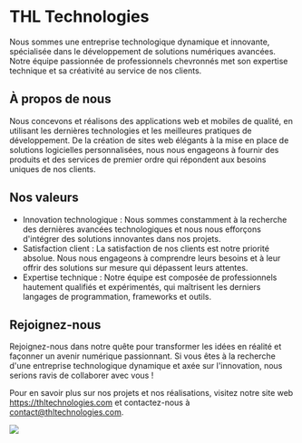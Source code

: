# THL Technologies

Nous sommes une entreprise technologique dynamique et innovante, spécialisée dans le développement de solutions numériques avancées. Notre équipe passionnée de professionnels chevronnés met son expertise technique et sa créativité au service de nos clients.

## À propos de nous

Nous concevons et réalisons des applications web et mobiles de qualité, en utilisant les dernières technologies et les meilleures pratiques de développement. De la création de sites web élégants à la mise en place de solutions logicielles personnalisées, nous nous engageons à fournir des produits et des services de premier ordre qui répondent aux besoins uniques de nos clients.

## Nos valeurs

- Innovation technologique : Nous sommes constamment à la recherche des dernières avancées technologiques et nous nous efforçons d'intégrer des solutions innovantes dans nos projets.
- Satisfaction client : La satisfaction de nos clients est notre priorité absolue. Nous nous engageons à comprendre leurs besoins et à leur offrir des solutions sur mesure qui dépassent leurs attentes.
- Expertise technique : Notre équipe est composée de professionnels hautement qualifiés et expérimentés, qui maîtrisent les derniers langages de programmation, frameworks et outils.

## Rejoignez-nous

Rejoignez-nous dans notre quête pour transformer les idées en réalité et façonner un avenir numérique passionnant. Si vous êtes à la recherche d'une entreprise technologique dynamique et axée sur l'innovation, nous serions ravis de collaborer avec vous !

Pour en savoir plus sur nos projets et nos réalisations, visitez notre site web https://thltechnologies.com et contactez-nous à contact@thltechnologies.com.


![](https://firebasestorage.googleapis.com/v0/b/thltech.appspot.com/o/Files%2FImages%2Fthl-lg.jpg?alt=media&token=46b7716c-3a7f-439e-99fc-5291d0355dcd)
